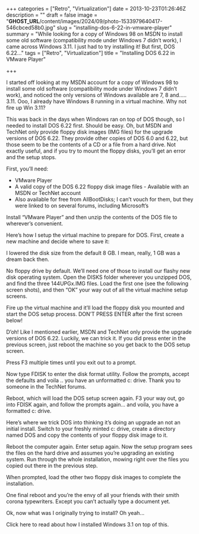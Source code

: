 +++
categories = ["Retro", "Virtualization"]
date = 2013-10-23T01:26:46Z
description = ""
draft = false
image = "__GHOST_URL__/content/images/2024/09/photo-1533979640417-546cbced58b0.jpg"
slug = "installing-dos-6-22-in-vmware-player"
summary = "While looking for a copy of Windows 98 on MSDN to install some old software (compatibility mode under Windows 7 didn’t work), I came across Windows 3.11. I just had to try installing it! But first, DOS 6.22..."
tags = ["Retro", "Virtualization"]
title = "Installing DOS 6.22 in VMware Player"

+++


I started off looking at my MSDN account for a copy of Windows 98 to install some old software (compatibility mode under Windows 7 didn’t work), and noticed the only versions of Windows available are 7, 8 and….. 3.11. Ooo, I already have Windows 8 running in a virtual machine. Why not fire up Win 3.11?

This was back in the days when Windows ran on top of DOS though, so I needed to install DOS 6.22 first. Should be easy. Oh, but MSDN and TechNet only provide floppy disk images (IMG files) for the upgrade versions of DOS 6.22. They provide other copies of DOS 6.0 and 6.22, but those seem to be the contents of a CD or a file from a hard drive. Not exactly useful, and if you try to mount the floppy disks, you’ll get an error and the setup stops.

First, you’ll need:

 * VMware Player
 * A valid copy of the DOS 6.22 floppy disk image files - Available with an MSDN or TechNet account
 * Also available for free from AllBootDisks; I can’t vouch for them, but they were linked to on several forums, including Microsoft’s

Install “VMware Player” and then unzip the contents of the DOS file to wherever’s convenient.

Here’s how I setup the virtual machine to prepare for DOS. First, create a new machine and decide where to save it:

I lowered the disk size from the default 8 GB. I mean, really, 1 GB was a dream back then.

No floppy drive by default. We’ll need one of those to install our flashy new disk operating system. Open the DISKS folder wherever you unzipped DOS, and find the three 144UPGx.IMG files. Load the first one (see the following screen shots), and then “OK” your way out of all the virtual machine setup screens.

Fire up the virtual machine and it’ll load the floppy disk you mounted and start the DOS setup process. DON’T PRESS ENTER after the first screen below!

D’oh! Like I mentioned earlier, MSDN and TechNet only provide the upgrade versions of DOS 6.22. Luckily, we can trick it. If you did press enter in the previous screen, just reboot the machine so you get back to the DOS setup screen.

Press F3 multiple times until you exit out to a prompt.

Now type FDISK to enter the disk format utility. Follow the prompts, accept the defaults and voila .. you have an unformatted c: drive. Thank you to someone in the TechNet forums.

Reboot, which will load the DOS setup screen again. F3 your way out, go into FDISK again, and follow the prompts again… and voila, you have a formatted c: drive.

Here’s where we trick DOS into thinking it’s doing an upgrade an not an initial install. Switch to your freshly minted c: drive, create a directory named DOS and copy the contents of your floppy disk image to it.

Reboot the computer again. Enter setup again. Now the setup program sees the files on the hard drive and assumes you’re upgrading an existing system. Run through the whole installation, mowing right over the files you copied out there in the previous step.

When prompted, load the other two floppy disk images to complete the installation.

One final reboot and you’re the envy of all your friends with their smith corona typewriters. Except you can’t actually type a document yet.

Ok, now what was I originally trying to install? Oh yeah...

Click here to read about how I installed Windows 3.1 on top of this.
